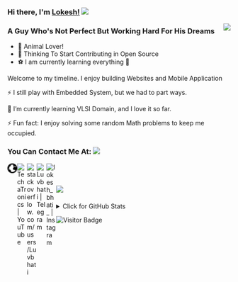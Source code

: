 ### Hi there, I'm [Lokesh!](https://bhati1998.github.io/lokesh.github.io/) <img src="https://raw.githubusercontent.com/aemmadi/aemmadi/master/wave.gif" width="30px">

<img src="https://github.com/samujjwaal/samujjwaal/raw/master/etc/coffee.png" align="right" height="200" />

### A Guy Who's Not Perfect But Working Hard For His Dreams

- 🙈 Animal Lover!
- 👯 Thinking To Start Contributing in Open Source
- ⚽️ I am currently learning everything 🤣

<p align="left">
Welcome to my timeline. I enjoy building Websites and Mobile Application
 
 ⚡ I still play with Embedded System, but we had to part ways.
 
 🌱 I’m currently learning VLSI Domain, and I love it so far.
 
 ⚡ Fun fact: I enjoy solving some random Math problems to keep me occupied.

### You Can Contact Me At: <img src="https://media.giphy.com/media/mGcNjsfWAjY5AEZNw6/giphy.gif" width="50">

[<img align="left" alt="bhati1998.github.io/lokesh.github.io/" width="22px" src="https://raw.githubusercontent.com/iconic/open-iconic/master/svg/globe.svg" />][website]
[<img align="left" alt="TechaTronics | YouTube" width="22px" src="https://cdn.jsdelivr.net/npm/simple-icons@v3/icons/youtube.svg" />][youtube]
[<img align="left" alt="stackoverflow.com/users/Luvbhati" width="22px" src="https://cdn.jsdelivr.net/npm/simple-icons@3.4.0/icons/stackoverflow.svg" />][stackoverflow]
[<img align="left" alt="Luvbhati | Telegram" width="22px" src="https://cdn.jsdelivr.net/npm/simple-icons@3.4.0/icons/telegram.svg" />][telegram]
[<img align="left" alt="lokesh_bhati_ | Instagram" width="22px" src="https://cdn.jsdelivr.net/npm/simple-icons@v3/icons/instagram.svg" />][instagram]

<br />
  
[website]: https://bhati1998.github.io/lokesh.github.io/
[telegram]: https://t.me/Luvbhati
[youtube]: https://www.youtube.com/c/TechaTronics
[instagram]: https://instagram.com/lokesh_bhati_
[stackoverflow]: https://stackoverflow.com/users/Luvbhati
[mainprofile]: https://github.com/Bhati1998

## <img height="40" src="https://raw.githubusercontent.com/innng/innng/master/assets/kyubey.gif"/>


<details>
<summary>Click for GitHub Stats</summary>
<p align="center">
    <img alt = "GitHub Stats" src="https://github-readme-stats.vercel.app/api?username=Bhati1998&show_icons=true&hide=issues&icon_color=000000&hide_border=true&title_color=5391FE&text_color=555">
    <br>
    <img alt = "Top Language" src="https://github-readme-stats.vercel.app/api/top-langs/?username=Bhati1998&hide=html,&hide_border=true&title_color=5391FE&text_color=555"
</p>
</details> 


![Visitor Badge](https://visitor-badge.laobi.icu/badge?page_id=Bhati1998)
